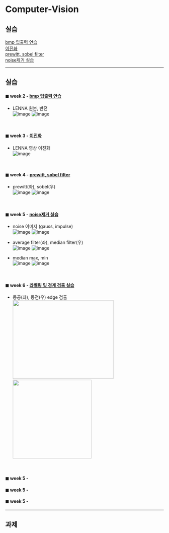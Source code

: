 # Computer-Vision
## 실습
[bmp 입출력 연습](https://github.com/minji-o-j/Computer-Vision/tree/master/practice/week2_bmp%EC%9E%85%EC%B6%9C%EB%A0%A5)  
[이진화](https://github.com/minji-o-j/Computer-Vision/tree/master/practice/week3_%EA%B3%BC%EC%A0%9C%2B%EC%8B%A4%EC%8A%B5)   
[prewitt, sobel filter](https://github.com/minji-o-j/Computer-Vision/tree/master/practice/week4_%EC%BD%94%EB%94%A9%20%EC%8B%A4%EC%8A%B5)  
[noise제거 실습](https://github.com/minji-o-j/Computer-Vision/tree/master/practice/week5_%EA%B3%BC%EC%A0%9C1%20%ED%92%80%EC%9D%B4%2C%20%EB%85%B8%EC%9D%B4%EC%A6%88%20%EC%A0%9C%EA%B1%B0%20%EC%8B%A4%EC%8A%B5)  

--- 
## 실습
#### ◼ week 2 - [bmp 입출력 연습](https://github.com/minji-o-j/Computer-Vision/tree/master/practice/week2_bmp%EC%9E%85%EC%B6%9C%EB%A0%A5)
- LENNA 원본, 반전  
![image](https://user-images.githubusercontent.com/45448731/91129623-4a7fa500-e6e5-11ea-83e8-209ba9a7280e.png)   ![image](https://user-images.githubusercontent.com/45448731/91129641-510e1c80-e6e5-11ea-8e95-45b8709102e3.png)
<br>

#### ◼ week 3 - [이진화](https://github.com/minji-o-j/Computer-Vision/tree/master/practice/week3_%EA%B3%BC%EC%A0%9C%2B%EC%8B%A4%EC%8A%B5)  
- LENNA 영상 이진화  
![image](https://user-images.githubusercontent.com/45448731/91129990-de517100-e6e5-11ea-82bf-6c4fd37f8478.png)
<br>

#### ◼ week 4 - [prewitt, sobel filter](https://github.com/minji-o-j/Computer-Vision/tree/master/practice/week4_%EC%BD%94%EB%94%A9%20%EC%8B%A4%EC%8A%B5)
- prewitt(좌), sobel(우)  
![image](https://user-images.githubusercontent.com/45448731/91130761-1efdba00-e6e7-11ea-85c6-765af1cbcc1b.png)  ![image](https://user-images.githubusercontent.com/45448731/91130770-245b0480-e6e7-11ea-93c3-90bf5ec31b40.png)
<br>

#### ◼ week 5 - [noise제거 실습](https://github.com/minji-o-j/Computer-Vision/tree/master/practice/week5_%EA%B3%BC%EC%A0%9C1%20%ED%92%80%EC%9D%B4%2C%20%EB%85%B8%EC%9D%B4%EC%A6%88%20%EC%A0%9C%EA%B1%B0%20%EC%8B%A4%EC%8A%B5)
- noise 이미지 (gauss, impulse)  
![image](https://user-images.githubusercontent.com/45448731/91131706-f2966d80-e6e7-11ea-9efc-8fd9e312a964.png)  ![image](https://user-images.githubusercontent.com/45448731/91131810-faeea880-e6e7-11ea-8027-49ddbdc3ecc9.png)

- average filter(좌), median filter(우)  
![image](https://user-images.githubusercontent.com/45448731/91132593-31c4be80-e6e8-11ea-967e-4a9fdf7db1dd.png)  ![image](https://user-images.githubusercontent.com/45448731/91132700-38ebcc80-e6e8-11ea-9a33-287c31fb153b.png)

- median max, min  
![image](https://user-images.githubusercontent.com/45448731/91133127-5882f500-e6e8-11ea-97fc-9c0f270a4ba6.png)  ![image](https://user-images.githubusercontent.com/45448731/91133233-5faa0300-e6e8-11ea-9180-c06b0eb73cad.png)
<br>

#### ◼ week 6 - [라벨링 및 경계 검출 실습](https://github.com/minji-o-j/Computer-Vision/tree/master/practice/week6_%EB%9D%BC%EB%B2%A8%EB%A7%81%20%EB%B0%8F%20%EA%B2%BD%EA%B3%84%20%EA%B2%80%EC%B6%9C%20%EC%8B%A4%EC%8A%B5)
- 동공(좌), 동전(우) edge 검출  
<img src="https://user-images.githubusercontent.com/45448731/91142251-6ab26280-e6eb-11ea-9c00-c26de08d6f5c.png" width="320" height="250">  <img src="https://user-images.githubusercontent.com/45448731/91142267-6ede8000-e6eb-11ea-887f-d8820140c38a.png" width="250" height="250">
<br>

#### ◼ week 5 - 
#### ◼ week 5 - 
#### ◼ week 5 - 

---
## 과제
